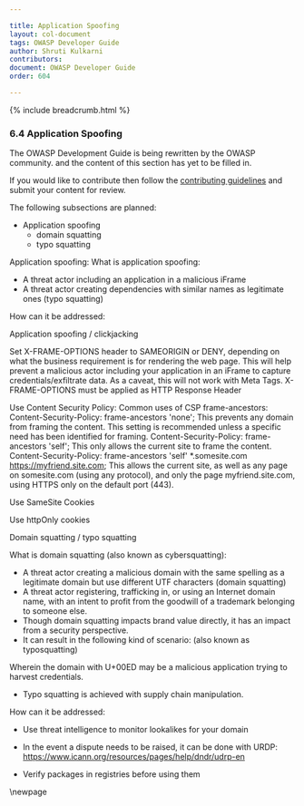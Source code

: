 ```yaml
---

title: Application Spoofing
layout: col-document
tags: OWASP Developer Guide
author: Shruti Kulkarni
contributors:
document: OWASP Developer Guide
order: 604

---
```


{% include breadcrumb.html %}
### 6.4 Application Spoofing

The OWASP Development Guide is being rewritten by the OWASP community.
and the content of this section has yet to be filled in.

If you would like to contribute then follow the 
[contributing guidelines](https://github.com/OWASP/www-project-developer-guide/blob/main/CONTRIBUTING.md)
and submit your content for review.

The following subsections are planned:

  * Application spoofing
    * domain squatting
    * typo squatting

Application spoofing:
What is application spoofing: 
* A threat actor including an application in a malicious iFrame
* A threat actor creating dependencies with similar names as legitimate ones (typo squatting)

How can it be addressed:

Application spoofing / clickjacking

Set X-FRAME-OPTIONS header to SAMEORIGIN or DENY, depending on what the business requirement is for rendering the web page.
This will help prevent a malicious actor including your application in an iFrame to capture credentials/exfiltrate data. As a caveat, this will not work with Meta Tags. X-FRAME-OPTIONS must be applied as HTTP Response Header

Use Content Security Policy:
Common uses of CSP frame-ancestors:
Content-Security-Policy: frame-ancestors 'none';
               This prevents any domain from framing the content. This setting is recommended unless a specific need has been identified for framing.
Content-Security-Policy: frame-ancestors 'self';
              This only allows the current site to frame the content.
Content-Security-Policy: frame-ancestors 'self' *.somesite.com https://myfriend.site.com;
              This allows the current site, as well as any page on somesite.com (using any protocol), and only the page myfriend.site.com, using HTTPS only on the default port (443).

Use SameSite Cookies

Use httpOnly cookies



Domain squatting / typo squatting

What is domain squatting (also known as cybersquatting): 
* A threat actor creating a malicious domain with the same spelling as a legitimate domain but use different UTF characters (domain squatting)
* A threat actor registering, trafficking in, or using an Internet domain name, with an intent to profit from the goodwill of a trademark belonging to someone else.
* Though domain squatting impacts brand value directly, it has an impact from a security perspective.
* It can result in the following kind of scenario: (also known as typosquatting)



Wherein the domain with U+00ED may be a malicious application trying to harvest credentials. 
* Typo squatting is achieved with supply chain manipulation. 

How can it be addressed:

* Use threat intelligence to monitor lookalikes for your domain
* In the event a dispute needs to be raised, it can be done with URDP:
https://www.icann.org/resources/pages/help/dndr/udrp-en 

* Verify packages in registries before using them

\newpage
